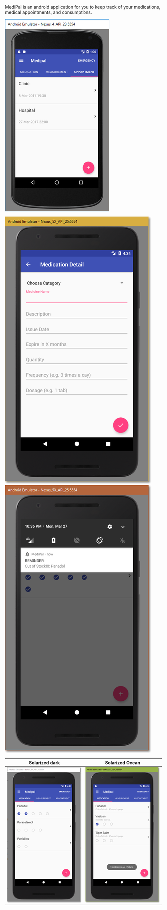 MediPal is an android application for you to keep track of your medications, medical appointments, and consumptions.


![](img/Appointment.png)

![](img/test_medication_2_create.png)
![](img/test_reminder_topup_recieved.png)

Solarized dark                 |  Solarized Ocean
:-----------------------------:|:-------------------------:
![](img/test_medication_1.png) | ![](img/test_consumption_5_prevent_consume.png)